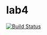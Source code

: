 # lab4
[![Build Status](https://travis-ci.com/NastaranM/lab4.svg?branch=master)](https://travis-ci.com/NastaranM/lab4)
